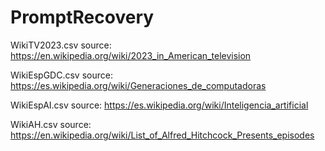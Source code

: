 # PromptRecovery

WikiTV2023.csv source: https://en.wikipedia.org/wiki/2023_in_American_television <p>
WikiEspGDC.csv source: https://es.wikipedia.org/wiki/Generaciones_de_computadoras <p>
WikiEspAI.csv source: https://es.wikipedia.org/wiki/Inteligencia_artificial <p>
WikiAH.csv source: https://en.wikipedia.org/wiki/List_of_Alfred_Hitchcock_Presents_episodes <p>
